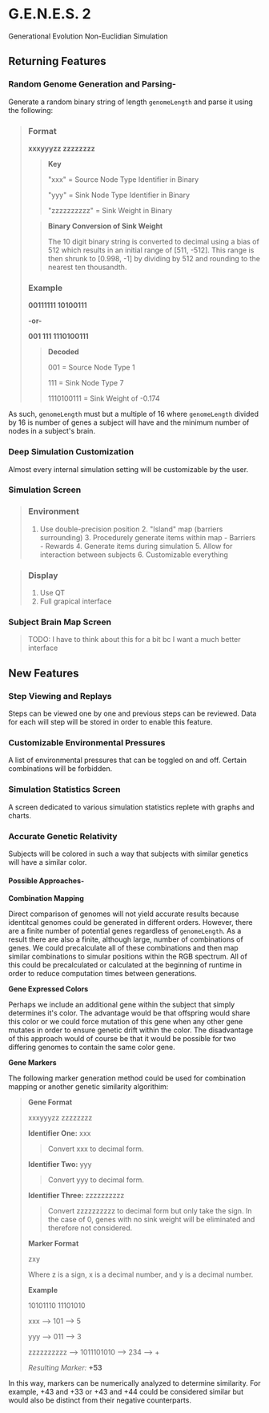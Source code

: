 # G.E.N.E.S. 2
Generational Evolution Non-Euclidian Simulation

## Returning Features
### Random Genome Generation and Parsing-
Generate a random binary string of length `genomeLength` and parse it using the following:
> ### Format
> __xxxyyyzz zzzzzzzz__
>> __Key__
>>
>> "xxx" = Source Node Type Identifier in Binary
>>
>> "yyy" = Sink Node Type Identifier in Binary
>>
>> "zzzzzzzzzz" = Sink Weight in Binary
>>
>
>>    
>> __Binary Conversion of Sink Weight__
>>
>> The 10 digit binary string is converted to decimal using a bias of 512 which results in an initial range of [511, -512]. This range is then shrunk to [0.998, -1] by dividing by 512 and rounding to the nearest ten thousandth.
> ### Example
> __00111111 10100111__
>
> __-or-__
>
> __001 111 1110100111__
>
>> __Decoded__
>>
>> 001 = Source Node Type 1
>>
>> 111 = Sink Node Type 7
>>
>> 1110100111 = Sink Weight of -0.174

As such, `genomeLength` must but a multiple of 16 where `genomeLength` divided by 16 is number of genes a subject will have and the minimum number of nodes in a subject's brain.

### Deep Simulation Customization
Almost every internal simulation setting will be customizable by the user.

### Simulation Screen
> ### Environment
>   1. Use double-precision position
    2. "Island" map (barriers surrounding)
    3. Procedurely generate items within map
      - Barriers
      - Rewards
    4. Generate items during simulation
    5. Allow for interaction between subjects
    6. Customizable everything
>

> ### Display
>   1. Use QT
>   2. Full grapical interface
### Subject Brain Map Screen
>TODO: I have to think about this for a bit bc I want a much better interface

## New Features

### Step Viewing and Replays
Steps can be viewed one by one and previous steps can be reviewed. Data for each will step will be stored in order to enable this feature.

### Customizable Environmental Pressures
A list of environmental pressures that can be toggled on and off. Certain combinations will be forbidden.

### Simulation Statistics Screen
A screen dedicated to various simulation statistics replete with graphs and charts.

### Accurate Genetic Relativity
Subjects will be colored in such a way that subjects with similar genetics will have a similar color.

#### Possible Approaches-

__Combination Mapping__

Direct comparison of genomes will not yield accurate results because identitcal genomes could be generated in different orders. However, there are a finite number of potential genes regardless of `genomeLength`. As a result there are also a finite, although large, number of combinations of genes. We could precalculate all of these combinations and then map similar combinations to simular positions within the RGB spectrum. All of this could be precalculated or calculated at the beginning of runtime in order to reduce computation times between generations.

__Gene Expressed Colors__

Perhaps we include an additional gene within the subject that simply determines it's color. The advantage would be that offspring would share this color or we could force mutation of this gene when any other gene mutates in order to ensure genetic drift within the color. The disadvantage of this approach would of course be that it would be possible for two differing genomes to contain the same color gene.

__Gene Markers__

The following marker generation method could be used for combination mapping or another genetic similarity algorithim:

> __Gene Format__
> 
> xxxyyyzz zzzzzzzz
>
> __Identifier One:__ xxx
>> Convert xxx to decimal form.
>
> __Identifier Two:__ yyy
>> Convert yyy to decimal form.
>
> __Identifier Three:__ zzzzzzzzzz
>> Convert zzzzzzzzzz to decimal form but only take the sign. In the case of 0, genes with no sink weight will be eliminated and therefore not considered.
>
> __Marker Format__
>
> zxy 
>
> Where z is a sign, x is a decimal number, and y is a decimal number.
>
> __Example__
>
> 10101110 11101010
>
> xxx --> 101 --> 5
>
> yyy --> 011 --> 3
>
> zzzzzzzzzz --> 1011101010 --> 234 --> +
>
> _Resulting Marker:_ __+53__

In this way, markers can be numerically analyzed to determine similarity. For example, +43 and +33 or +43 and +44 could be considered similar but would also be distinct from their negative counterparts.



